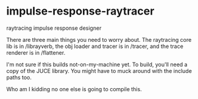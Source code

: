 impulse-response-raytracer
==========================

raytracing impulse response designer

There are three main things you need to worry about. The raytracing core lib is in /librayverb, the obj loader and tracer is in /tracer, and the trace renderer is in /flattener.

I'm not sure if this builds not-on-my-machine yet. To build, you'll need a copy of the JUCE library. You might have to muck around with the include paths too.

Who am I kidding no one else is going to compile this.
